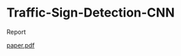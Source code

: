 # Traffic-Sign-Detection-CNN
Report

[paper.pdf](https://github.com/Muthumukilan/Traffic-Sign-Detection-CNN/files/13460199/paper.pdf)
